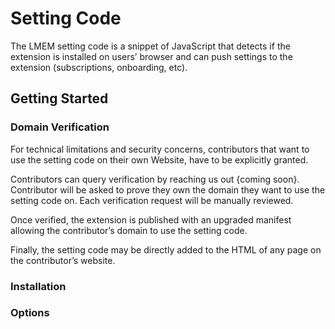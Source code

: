 # Setting Code

The LMEM setting code is a snippet of JavaScript that detects if the extension is installed on users’ browser 
and can push settings to the extension (subscriptions, onboarding, etc).


## Getting Started

### Domain Verification

For technical limitations and security concerns, contributors that want to use the setting code on
their own Website, have to be explicitly granted.

Contributors can query verification by reaching us out {coming soon}. Contributor will be asked
to prove they own the domain they want to use the setting code on. Each verification request
will be manually reviewed.

Once verified, the extension is published with an upgraded manifest allowing the contributor’s domain
to use the setting code.

Finally, the setting code may be directly added to the HTML of any page on the contributor’s website.

### Installation

### Options

